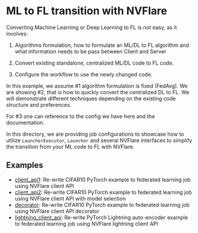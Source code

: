 # ML to FL transition with NVFlare

Converting Machine Learning or Deep Learning to FL is not easy, as it involves:

1. Algorithms formulation, how to formulate an ML/DL to FL algorithm and what information needs to be pass between Client and Server

2. Convert existing standalone, centralized ML/DL code to FL code.

3. Configure the workflow to use the newly changed code.

In this example, we assume #1 algorithm formulation is fixed (FedAvg).
We are showing #2, that is how to quickly convert the centralized DL to FL.
We will demonstrate different techniques depending on the existing code structure and preferences.

For #3 one can reference to the config we have here and the documentation.

In this directory, we are providing job configurations to showcase how to utilize 
`LauncherExecutor`, `Launcher` and several NVFlare interfaces to simplify the
transition from your ML code to FL with NVFlare.


## Examples

- [client_api1](./jobs/client_api1/): Re-write CIFAR10 PyTorch example to federated learning job using NVFlare client API
- [client_api2](./jobs/client_api2/): Re-write CIFAR10 PyTorch example to federated learning job using NVFlare client API with model selection
- [decorator](./jobs/decorator/): Re-write CIFAR10 PyTorch example to federated learning job using NVFlare client API decorator
- [lightning_client_api](./jobs/lightning_client_api/): Re-write PyTorch Lightning auto-encoder example to federated learning job using NVFlare lightning client API
